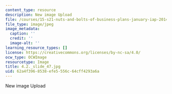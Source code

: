 ```yaml
---
content_type: resource
description: New image Upload
file: /courses/15-s21-nuts-and-bolts-of-business-plans-january-iap-2014/62a4f3968538efe5556c64cff4293a6a_4.2._slide_47.jpg
file_type: image/jpeg
image_metadata:
  caption: ''
  credit: ''
  image-alt: ''
learning_resource_types: []
license: https://creativecommons.org/licenses/by-nc-sa/4.0/
ocw_type: OCWImage
resourcetype: Image
title: 4.2._slide_47.jpg
uid: 62a4f396-8538-efe5-556c-64cff4293a6a
---
```

New image Upload